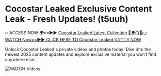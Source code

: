 # Cocostar Leaked Exclusive Content Leak - Fresh Updates! (t5uuh)

🔥 ACCESS NOW 🌍==►► <a href="https://tinyurl.com/3fjeunct" rel="nofollow">Cocostar Leaked Latest Collection</a></h3>
[🔴🌍📺📱👉WA𝚃CH Now==►► CLICK HERE TO Cocostar Leaked 𝚆𝙰𝚃𝙲𝙷 NOW](https://tinyurl.com/3fjeunct)

Unlock Cocostar Leaked's private videos and photos today! Dive into the newest 2025 content updates and explore exclusive material you won’t find anywhere else.


<a href="https://tinyurl.com/3fjeunct" rel="nofollow" data-target="animated-image.originalLink"><img src="https://camo.githubusercontent.com/8a4f000d20f83aca3bf7ec5f350d767afa0574a8a352519fd8cfa583a6f93a33/68747470733a2f2f692e696d6775722e636f6d2f644a486b345a712e676966" alt="WATCH Videos" data-canonical-src="https://i.imgur.com/dJHk4Zq.gif" style="max-width: 100%; display: inline-block;" data-target="animated-image.originalImage"></a>
